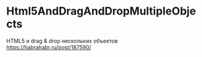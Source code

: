 # Html5AndDragAndDropMultipleObjects
HTML5 и drag &amp; drop нескольких объектов
https://habrahabr.ru/post/187590/

